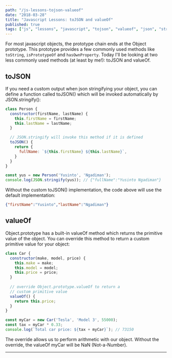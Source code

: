 ```yaml
---
path: "/js-lessons-tojson-valueof"
date: "2018-03-28"
title: "Javascript Lessons: toJSON and valueOf"
published: true
tags: ["js", "lessons", "javascript", "tojson", "valueof", "json", "stringify", "prototype", "object"]
---
```


For most javascript objects, the prototype chain ends at the Object prototype. This prototype provides a few commonly used
methods like `toString`, `isPrototypeOf` and `hasOwnProperty`. Today I'll be looking at two less
commonly used methods (at least by me!): toJSON and valueOf.

## toJSON
If you need a custom output when json stringifying your object, you can define
a function called toJSON() which will be invoked automatically by
JSON.stringify():

```js
class Person {
  constructor(firstName, lastName) {
    this.firstName = firstName;
    this.lastName = lastName;
  }

  // JSON.stringify will invoke this method if it is defined
  toJSON() {
    return {
      fullName: `${this.firstName} ${this.lastName}`,
    }
  }
}

const yus = new Person('Yusinto', 'Ngadiman');
console.log(JSON.stringify(yus)); // {"fullName":"Yusinto Ngadiman"}
```

Without the custom toJSON() implementation, the code above will use the default
implementation:

```json
{"firstName":"Yusinto","lastName":"Ngadiman"}
```

## valueOf
Object.prototype has a built-in valueOf method which returns the primitive value
of the object. You can override this method to return a custom primitive value
for your object:

```js
class Car {  
  constructor(make, model, price) {
    this.make = make;
    this.model = model;
    this.price = price;
  }
  
  // override Object.prototype.valueOf to return a 
  // custom primitive value
  valueOf() {
    return this.price;
  }
}

const myCar = new Car('Tesla', 'Model 3', 55000);
const tax = myCar * 0.33;
console.log(`Total car price: ${tax + myCar}`); // 73150
```

The override allows us to perform arithmetic with our object. Without the override,
the valueOf myCar will be NaN (Not-a-Number).


---------------------------------------------------------------------------------------
